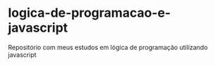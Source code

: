 # logica-de-programacao-e-javascript
Repositório com meus estudos em lógica de programação utilizando javascript
